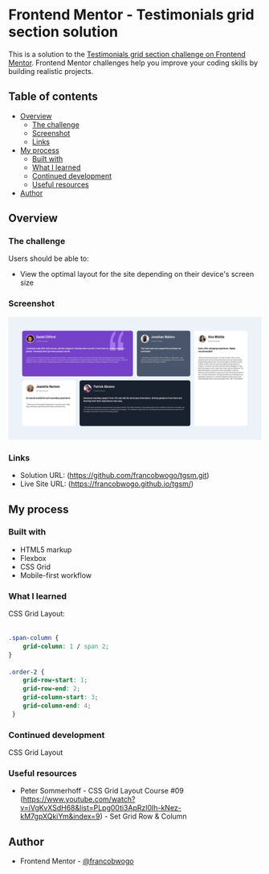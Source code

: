 # Frontend Mentor - Testimonials grid section solution

This is a solution to the [Testimonials grid section challenge on Frontend Mentor](https://www.frontendmentor.io/challenges/testimonials-grid-section-Nnw6J7Un7). Frontend Mentor challenges help you improve your coding skills by building realistic projects. 

## Table of contents

- [Overview](#overview)
  - [The challenge](#the-challenge)
  - [Screenshot](#screenshot)
  - [Links](#links)
- [My process](#my-process)
  - [Built with](#built-with)
  - [What I learned](#what-i-learned)
  - [Continued development](#continued-development)
  - [Useful resources](#useful-resources)
- [Author](#author)

## Overview

### The challenge

Users should be able to:

- View the optimal layout for the site depending on their device's screen size

### Screenshot

![](./screenshot.png)

### Links

- Solution URL: (https://github.com/francobwogo/tgsm.git)
- Live Site URL: (https://francobwogo.github.io/tgsm/)

## My process

### Built with

- HTML5 markup
- Flexbox
- CSS Grid
- Mobile-first workflow

### What I learned

CSS Grid Layout: 

```css

.span-column {
    grid-column: 1 / span 2;
}

.order-2 {
    grid-row-start: 1;
    grid-row-end: 2;
    grid-column-start: 3;
    grid-column-end: 4;
 }

```

### Continued development

CSS Grid Layout

### Useful resources

- Peter Sommerhoff - CSS Grid Layout Course #09 (https://www.youtube.com/watch?v=iVgKvXSdH68&list=PLpg00ti3ApRzl0Ih-kNez-kM7gpXQkiYm&index=9) - Set Grid Row & Column

## Author

- Frontend Mentor - [@francobwogo](https://www.frontendmentor.io/profile/francobwogo)
